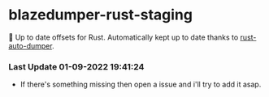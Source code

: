 # blazedumper-rust-staging

🚀 Up to date offsets for Rust. Automatically kept up to date thanks to [rust-auto-dumper](https://github.com/Akandesh/rust-auto-dumper).


### Last Update 01-09-2022 19:41:24
- If there's something missing then open a issue and i'll try to add it asap.